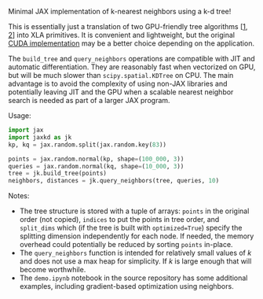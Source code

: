 Minimal JAX implementation of k-nearest neighbors using a k-d tree!

This is essentially just a translation of two GPU-friendly tree algorithms [[1](https://arxiv.org/abs/2211.00120), [2](https://arxiv.org/abs/2210.12859)] into XLA primitives. It is convenient and lightweight, but the original [CUDA implementation](https://github.com/ingowald/cudaKDTree) may be a better choice depending on the application.

The `build_tree` and `query_neighbors` operations are compatible with JIT and automatic differentiation. They are reasonably fast when vectorized on GPU, but will be much slower than `scipy.spatial.KDTree` on CPU. The main advantage is to avoid the complexity of using non-JAX libraries and potentially leaving JIT and the GPU when a scalable nearest neighbor search is needed as part of a larger JAX program.

Usage:
```python
import jax
import jaxkd as jk
kp, kq = jax.random.split(jax.random.key(83))

points = jax.random.normal(kp, shape=(100_000, 3))
queries = jax.random.normal(kq, shape=(10_000, 3))
tree = jk.build_tree(points)
neighbors, distances = jk.query_neighbors(tree, queries, 10)
```

Notes:
- The tree structure is stored with a tuple of arrays: `points` in the original order (not copied), `indices` to put the points in tree order, and `split_dims` which (if the tree is built with `optimized=True`) specify the splitting dimension independently for each node. If needed, the memory overhead could potentially be reduced by sorting `points` in-place.
- The `query_neighbors` function is intended for relatively small values of *k* and does not use a max heap for simplicity. If *k* is large enough that will become worthwhile.
- The `demo.ipynb` notebook in the source repository has some additional examples, including gradient-based optimization using neighbors.